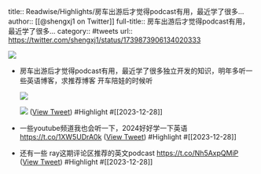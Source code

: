 title:: Readwise/Highlights/房车出游后才觉得podcast有用，最近学了很多...
author:: [[@shengxj1 on Twitter]]
full-title:: 房车出游后才觉得podcast有用，最近学了很多...
category:: #tweets
url:: https://twitter.com/shengxj1/status/1739873906134020333

![](https://pbs.twimg.com/profile_images/1688110986799271936/Pyt9pQSf.jpg)

- 房车出游后才觉得podcast有用，最近学了很多独立开发的知识，明年多听一些英语博客，求推荐博客 开车陪娃的时候听 
  
  ![](https://pbs.twimg.com/media/GCVGGBpWIAA4MDn.jpg) 
  
  ![](https://pbs.twimg.com/media/GCVGGBoXcAAfr1J.jpg) ([View Tweet](https://twitter.com/shengxj1/status/1739873906134020333)) #Highlight #[[2023-12-28]]
- 一些youtube频道我也会听一下，2024好好学一下英语
  https://t.co/1XW5UDrA0k ([View Tweet](https://twitter.com/shengxj1/status/1739875279424668121)) #Highlight #[[2023-12-28]]
- 还有一些 ray这期评论区推荐的英文podcast
  https://t.co/Nh5AxpQMiP ([View Tweet](https://twitter.com/shengxj1/status/1739875854304378907)) #Highlight #[[2023-12-28]]